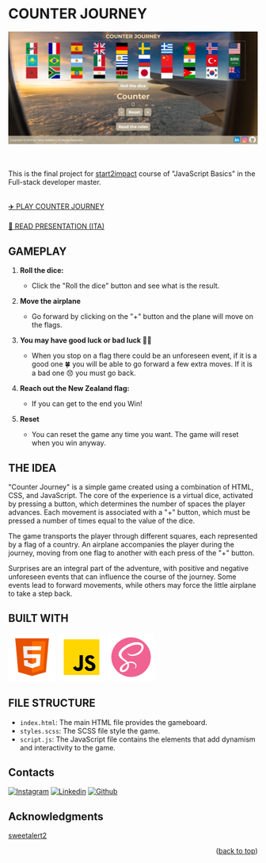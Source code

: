 <a name="readme-top"></a>

# COUNTER JOURNEY

<a href="https://counterjourney.netlify.app/"><img src="assets/img/readme-img/counterJourney.png"></a><br><br><br>

This is the final project for [start2impact](https://www.start2impact.it/) course of "JavaScript Basics" in the Full-stack developer master.
<br><br>

<a href="https://counterjourney.netlify.app/">✈️ PLAY COUNTER JOURNEY</a><br><br>
<a href="https://drive.google.com/file/d/1_XjMMadAgHUyenBlH58Z596ho0hp3050/view?usp=drive_link">📜 READ PRESENTATION (ITA)</a>

## GAMEPLAY

1. **Roll the dice:**
   - Click the "Roll the dice" button and see what is the result.

2. **Move the airplane**
   - Go forward by clicking on the "+" button and the plane will move on the flags.

3. **You may have good luck or bad luck 🤞🏼**
   - When you stop on a flag there could be an unforeseen event, if it is a good one 🍀 you will be able to go forward a few extra moves. If it is a bad one 😞 you must go back. 

4. **Reach out the New Zealand flag:**
   - If you can get to the end you Win!

5. **Reset**
   - You can reset the game any time you want. The game will reset when you win anyway.


## THE IDEA 
"Counter Journey" is a simple game created using a combination of HTML, CSS, and JavaScript. The core of the experience is a virtual dice, activated by pressing a button, which determines the number of spaces the player advances. Each movement is associated with a "+" button, which must be pressed a number of times equal to the value of the dice.

The game transports the player through different squares, each represented by a flag of a country. An  airplane accompanies the player during the journey, moving from one flag to another with each press of the "+" button.

Surprises are an integral part of the adventure, with positive and negative unforeseen events that can influence the course of the journey. Some events lead to forward movements, while others may force the little airplane to take a step back.

## BUILT WITH

 **<img src="assets/img/readme-img/icons8-html-logo (1).svg">** 
 **<img src="assets/img/readme-img/icons8-javascript.svg">** 
 **<img src="assets/img/readme-img/icons8-sass-avatar.svg">** 

## FILE STRUCTURE

- `index.html`: The main HTML file provides the gameboard.
- `styles.scss`: The SCSS file style the game.
- `script.js`: The JavaScript file contains the elements that add dynamism and interactivity to the game.

## Contacts

[![Instagram](https://skillicons.dev/icons?i=instagram)](https://www.linkedin.com/in/fabio-tedesco-3bb865251/) 
[![Linkedin](https://skillicons.dev/icons?i=linkedin)](https://www.instagram.com/fabioo_pueblo/) 
[![Github](https://skillicons.dev/icons?i=github)](https://github.com/FabioTedesco?tab=repositories)

## Acknowledgments

[sweetalert2](https://sweetalert2.github.io/)

<p align="right">(<a href="#readme-top">back to top</a>)</p>



[def]: https://sweetalert2.github.io/